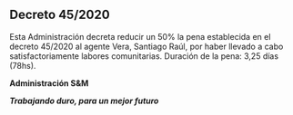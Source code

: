 ## Decreto 45/2020

Esta Administración decreta reducir un 50% la pena establecida en el decreto 45/2020 al agente Vera, Santiago Raúl, por haber llevado a cabo satisfactoriamente labores comunitarias. Duración de la pena: 3,25 días (78hs).

<b>Administración S&M<b>

<i>Trabajando duro, para un mejor futuro</i>
